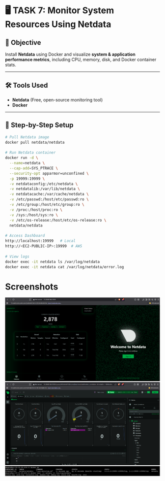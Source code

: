 # 🖥️ TASK 7: Monitor System Resources Using Netdata

## 📌 Objective
Install **Netdata** using Docker and visualize **system & application performance metrics**, including CPU, memory, disk, and Docker container stats.

---

## 🛠 Tools Used
- **Netdata** (Free, open-source monitoring tool)
- **Docker**

---

## 🚀 Step-by-Step Setup

```bash
# Pull Netdata image
docker pull netdata/netdata

# Run Netdata container
docker run -d \
  --name=netdata \
  --cap-add=SYS_PTRACE \
  --security-opt apparmor=unconfined \
  -p 19999:19999 \
  -v netdataconfig:/etc/netdata \
  -v netdatalib:/var/lib/netdata \
  -v netdatacache:/var/cache/netdata \
  -v /etc/passwd:/host/etc/passwd:ro \
  -v /etc/group:/host/etc/group:ro \
  -v /proc:/host/proc:ro \
  -v /sys:/host/sys:ro \
  -v /etc/os-release:/host/etc/os-release:ro \
  netdata/netdata

# Access Dashboard
http://localhost:19999   # Local
http://<EC2-PUBLIC-IP>:19999  # AWS

# View logs
docker exec -it netdata ls /var/log/netdata
docker exec -it netdata cat /var/log/netdata/error.log
```

# Screenshots
![Netdata Dashboard](https://github.com/Cgoyal-Developer/Internship-Day7/blob/main/netdata-dashboard.png?raw=true)
![Metrics Dashboard](https://github.com/Cgoyal-Developer/Internship-Day7/blob/main/metrics-dashboard.png?raw=true)
![Logs Screenshot](https://github.com/Cgoyal-Developer/Internship-Day7/blob/main/logs-output.png?raw=true)



